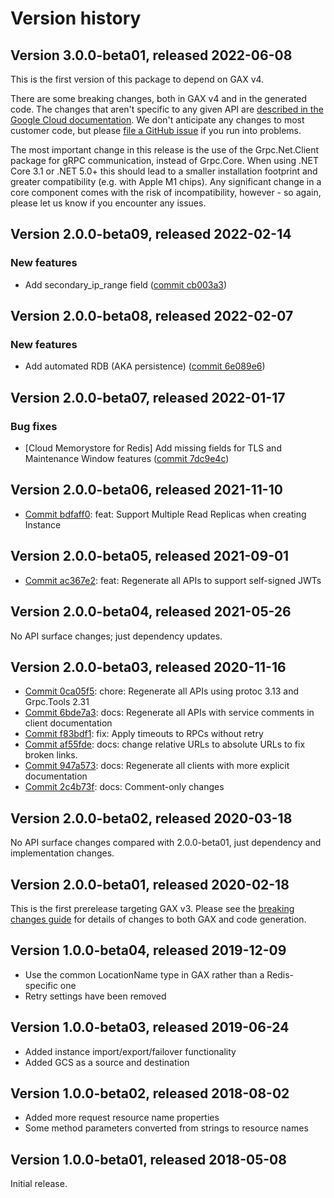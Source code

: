 # Version history

## Version 3.0.0-beta01, released 2022-06-08

This is the first version of this package to depend on GAX v4.

There are some breaking changes, both in GAX v4 and in the generated
code. The changes that aren't specific to any given API are [described in the Google Cloud
documentation](https://cloud.google.com/dotnet/docs/reference/help/breaking-gax4).
We don't anticipate any changes to most customer code, but please [file a
GitHub issue](https://github.com/googleapis/google-cloud-dotnet/issues/new/choose)
if you run into problems.

The most important change in this release is the use of the Grpc.Net.Client package
for gRPC communication, instead of Grpc.Core. When using .NET Core 3.1 or .NET 5.0+
this should lead to a smaller installation footprint and greater compatibility (e.g.
with Apple M1 chips). Any significant change in a core component comes with the risk
of incompatibility, however - so again, please let us know if you encounter any
issues.


## Version 2.0.0-beta09, released 2022-02-14

### New features

- Add secondary_ip_range field ([commit cb003a3](https://github.com/googleapis/google-cloud-dotnet/commit/cb003a32f9f077fd5a14da788a3a842c52698f67))

## Version 2.0.0-beta08, released 2022-02-07

### New features

- Add automated RDB (AKA persistence) ([commit 6e089e6](https://github.com/googleapis/google-cloud-dotnet/commit/6e089e6d230539017573c479183e8e710c81ac4e))

## Version 2.0.0-beta07, released 2022-01-17

### Bug fixes

- [Cloud Memorystore for Redis] Add missing fields for TLS and Maintenance Window features ([commit 7dc9e4c](https://github.com/googleapis/google-cloud-dotnet/commit/7dc9e4c2ddf74ef3ab49b137df07af8c9a57a517))

## Version 2.0.0-beta06, released 2021-11-10

- [Commit bdfaff0](https://github.com/googleapis/google-cloud-dotnet/commit/bdfaff0): feat: Support Multiple Read Replicas when creating Instance

## Version 2.0.0-beta05, released 2021-09-01

- [Commit ac367e2](https://github.com/googleapis/google-cloud-dotnet/commit/ac367e2): feat: Regenerate all APIs to support self-signed JWTs

## Version 2.0.0-beta04, released 2021-05-26

No API surface changes; just dependency updates.

## Version 2.0.0-beta03, released 2020-11-16

- [Commit 0ca05f5](https://github.com/googleapis/google-cloud-dotnet/commit/0ca05f5): chore: Regenerate all APIs using protoc 3.13 and Grpc.Tools 2.31
- [Commit 6bde7a3](https://github.com/googleapis/google-cloud-dotnet/commit/6bde7a3): docs: Regenerate all APIs with service comments in client documentation
- [Commit f83bdf1](https://github.com/googleapis/google-cloud-dotnet/commit/f83bdf1): fix: Apply timeouts to RPCs without retry
- [Commit af55fde](https://github.com/googleapis/google-cloud-dotnet/commit/af55fde): docs: change relative URLs to absolute URLs to fix broken links.
- [Commit 947a573](https://github.com/googleapis/google-cloud-dotnet/commit/947a573): docs: Regenerate all clients with more explicit documentation
- [Commit 2c4b73f](https://github.com/googleapis/google-cloud-dotnet/commit/2c4b73f): docs: Comment-only changes

## Version 2.0.0-beta02, released 2020-03-18

No API surface changes compared with 2.0.0-beta01, just dependency
and implementation changes.

## Version 2.0.0-beta01, released 2020-02-18

This is the first prerelease targeting GAX v3. Please see the [breaking changes
guide](https://cloud.google.com/dotnet/docs/reference/help/breaking-gax2)
for details of changes to both GAX and code generation.

## Version 1.0.0-beta04, released 2019-12-09

- Use the common LocationName type in GAX rather than a Redis-specific one
- Retry settings have been removed

## Version 1.0.0-beta03, released 2019-06-24

- Added instance import/export/failover functionality
- Added GCS as a source and destination

## Version 1.0.0-beta02, released 2018-08-02

- Added more request resource name properties
- Some method parameters converted from strings to resource names

## Version 1.0.0-beta01, released 2018-05-08

Initial release.

